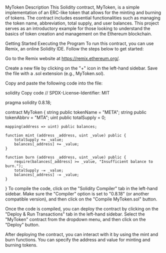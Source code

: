 MyToken
Description
This Solidity contract, MyToken, is a simple implementation of an ERC-like token that allows for the minting and burning of tokens. The contract includes essential functionalities such as managing the token name, abbreviation, total supply, and user balances. This project serves as an introductory example for those looking to understand the basics of token creation and management on the Ethereum blockchain.

Getting Started
Executing the Program
To run this contract, you can use Remix, an online Solidity IDE. Follow the steps below to get started:

Go to the Remix website at https://remix.ethereum.org/.

Create a new file by clicking on the "+" icon in the left-hand sidebar. Save the file with a .sol extension (e.g., MyToken.sol).

Copy and paste the following code into the file:

solidity
Copy code
// SPDX-License-Identifier: MIT

pragma solidity 0.8.18;

contract MyToken {
    string public tokenName = "META";
    string public tokenAbbrv = "MTA";
    uint public totalSupply = 0;

    mapping(address => uint) public balances;

    function mint (address _address, uint _value) public {
        totalSupply += _value;
        balances[_address] += _value;
    }
    
    function burn (address _address, uint _value) public {
        require(balances[_address] >= _value, "Insufficient balance to burn.");
        totalSupply -= _value;
        balances[_address] -= _value;
    }
}
To compile the code, click on the "Solidity Compiler" tab in the left-hand sidebar. Make sure the "Compiler" option is set to "0.8.18" (or another compatible version), and then click on the "Compile MyToken.sol" button.

Once the code is compiled, you can deploy the contract by clicking on the "Deploy & Run Transactions" tab in the left-hand sidebar. Select the "MyToken" contract from the dropdown menu, and then click on the "Deploy" button.

After deploying the contract, you can interact with it by using the mint and burn functions. You can specify the address and value for minting and burning tokens.
